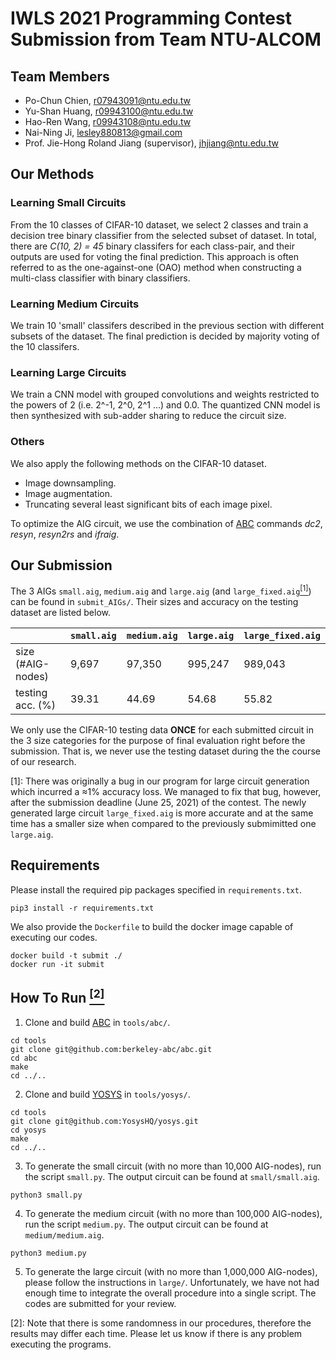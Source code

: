 # IWLS 2021 Programming Contest Submission from Team NTU-ALCOM

## Team Members
- Po-Chun Chien, r07943091@ntu.edu.tw
- Yu-Shan Huang, r09943100@ntu.edu.tw
- Hao-Ren Wang, r09943108@ntu.edu.tw
- Nai-Ning Ji, lesley880813@gmail.com
- Prof. Jie-Hong Roland Jiang (supervisor), jhjiang@ntu.edu.tw

## Our Methods
### Learning Small Circuits
From the 10 classes of CIFAR-10 dataset, we select 2 classes and train a decision tree binary classifier from the selected subset of dataset. In total, there are *C(10, 2) = 45* binary classifers for each class-pair, and their outputs are used for voting the final prediction. This approach is often referred to as the one-against-one (OAO) method when constructing a multi-class classifier with binary classifiers.

### Learning Medium Circuits
We train 10 'small' classifers described in the previous section with different subsets of the dataset. The final prediction is decided by majority voting of the 10 classifers.

### Learning Large Circuits
We train a CNN model with grouped convolutions and weights restricted to the powers of 2 (i.e. 2^-1, 2^0, 2^1 ...) and 0.0. The quantized CNN model is then synthesized with sub-adder sharing to reduce the circuit size.

### Others
We also apply the following methods on the CIFAR-10 dataset.
- Image downsampling.
- Image augmentation.
- Truncating several least significant bits of each image pixel.

To optimize the AIG circuit, we use the combination of [ABC](https://github.com/berkeley-abc/abc) commands _dc2_, _resyn_, _resyn2rs_ and _ifraig_.

## Our Submission
The 3 AIGs `small.aig`, `medium.aig` and `large.aig` (and `large_fixed.aig`[<sup>[1]</sup>](#fn1)) can be found in `submit_AIGs/`. Their sizes and accuracy on the testing dataset are listed below.

|                   | `small.aig` | `medium.aig`| `large.aig` | `large_fixed.aig` |
|-------------------|-------------|-------------|-------------|-------------------|
| size (#AIG-nodes) |       9,697 |      97,350 |     995,247 |           989,043 |
|  testing acc. (%) |       39.31 |       44.69 |       54.68 |             55.82 |

We only use the CIFAR-10 testing data **ONCE** for each submitted circuit in the 3 size categories for the purpose of final evaluation right before the submission. That is, we never use the testing dataset during the the course of our research.

<a class="anchor" id="fn1">[1]</a>: There was originally a bug in our program for large circuit generation which incurred a ≈1% accuracy loss. We managed to fix that bug, however, after the submission deadline (June 25, 2021) of the contest. The newly generated large circuit `large_fixed.aig` is more accurate and at the same time has a smaller size when compared to the previously submimitted one `large.aig`.

## Requirements
Please install the required pip packages specified in `requirements.txt`.
```
pip3 install -r requirements.txt
```
We also provide the `Dockerfile` to build the docker image capable of executing our codes.
```
docker build -t submit ./
docker run -it submit
```

## How To Run [<sup>[2]</sup>](#fn2)
1. Clone and build [ABC](https://github.com/berkeley-abc/abc) in `tools/abc/`.
```
cd tools
git clone git@github.com:berkeley-abc/abc.git
cd abc
make
cd ../..
```

2. Clone and build [YOSYS](https://github.com/YosysHQ/yosys) in `tools/yosys/`.
```
cd tools
git clone git@github.com:YosysHQ/yosys.git
cd yosys
make
cd ../..
```

3. To generate the small circuit (with no more than 10,000 AIG-nodes), run the script `small.py`. The output circuit can be found at `small/small.aig`.
```
python3 small.py
```

4. To generate the medium circuit (with no more than 100,000 AIG-nodes), run the script `medium.py`. The output circuit can be found at `medium/medium.aig`.
```
python3 medium.py
```

5. To generate the large circuit (with no more than 1,000,000 AIG-nodes), please follow the instructions in `large/`. Unfortunately, we have not had enough time to integrate the overall procedure into a single script. The codes are submitted for your review.

<a class="anchor" id="fn2">[2]</a>: Note that there is some randomness in our procedures, therefore the results may differ each time. Please let us know if there is any problem executing the programs.
